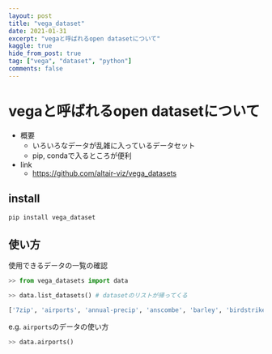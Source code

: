 ```yaml
---
layout: post
title: "vega_dataset"
date: 2021-01-31
excerpt: "vegaと呼ばれるopen datasetについて"
kaggle: true
hide_from_post: true
tag: ["vega", "dataset", "python"]
comments: false
---
```



# vegaと呼ばれるopen datasetについて
 - 概要
   - いろいろなデータが乱雑に入っているデータセット  
   - pip, condaで入るところが便利
 - link
   - https://github.com/altair-viz/vega_datasets

## install 

```python
pip install vega_dataset
```

## 使い方

使用できるデータの一覧の確認

```python
>> from vega_datasets import data

>> data.list_datasets() # datasetのリストが帰ってくる

['7zip', 'airports', 'annual-precip', 'anscombe', 'barley', 'birdstrikes', 'budget', 'budgets', 'burtin', 'cars', 'climate', 'co2-concentration', 'countries', 'crimea', 'disasters', 'driving', 'earthquakes', 'ffox', 'flare', 'flare-dependencies', 'flights-10k', 'flights-200k', 'flights-20k', 'flights-2k', 'flights-3m', 'flights-5k', 'flights-airport', 'gapminder', 'gapminder-health-income', 'gimp', 'github', 'graticule', 'income', 'iowa-electricity', 'iris', 'jobs', 'la-riots', 'londonBoroughs', 'londonCentroids', 'londonTubeLines', 'lookup_groups', 'lookup_people', 'miserables', 'monarchs', 'movies', 'normal-2d', 'obesity', 'ohlc', 'points', 'population', 'population_engineers_hurricanes', 'seattle-temps', 'seattle-weather', 'sf-temps', 'sp500', 'stoks', 'udistrict', 'unemployment', 'unemployment-across-industries', 'uniform-2d', 'us-10m', 'us-employment', 'us-state-capitals', 'volcano', 'weather', 'weball26', 'wheat', 'windvectors', 'world-110m', 'zipcodes']c
```

e.g. `airports`のデータの使い方  

```python
>> data.airports()
```
